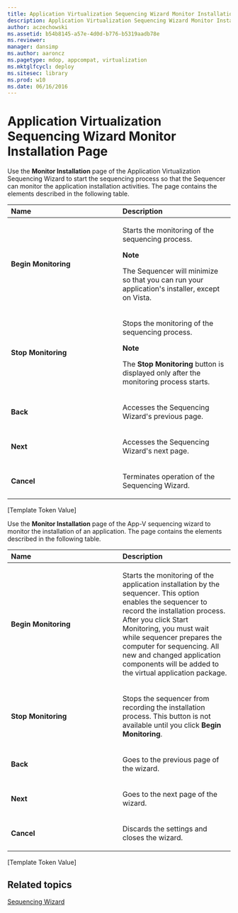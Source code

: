 ```yaml
---
title: Application Virtualization Sequencing Wizard Monitor Installation Page
description: Application Virtualization Sequencing Wizard Monitor Installation Page
author: aczechowski
ms.assetid: b54b8145-a57e-4d0d-b776-b5319aadb78e
ms.reviewer: 
manager: dansimp
ms.author: aaroncz
ms.pagetype: mdop, appcompat, virtualization
ms.mktglfcycl: deploy
ms.sitesec: library
ms.prod: w10
ms.date: 06/16/2016
---
```



# Application Virtualization Sequencing Wizard Monitor Installation Page


Use the **Monitor Installation** page of the Application Virtualization Sequencing Wizard to start the sequencing process so that the Sequencer can monitor the application installation activities. The page contains the elements described in the following table.

<table>
<colgroup>
<col width="50%" />
<col width="50%" />
</colgroup>
<thead>
<tr class="header">
<th align="left">Name</th>
<th align="left">Description</th>
</tr>
</thead>
<tbody>
<tr class="odd">
<td align="left"><p><strong>Begin Monitoring</strong></p></td>
<td align="left"><p>Starts the monitoring of the sequencing process.</p>
<div class="alert">
<strong>Note</strong><br/><p>The Sequencer will minimize so that you can run your application&#39;s installer, except on Vista.</p>
</div>
<div>

</div></td>
</tr>
<tr class="even">
<td align="left"><p><strong>Stop Monitoring</strong></p></td>
<td align="left"><p>Stops the monitoring of the sequencing process.</p>
<div class="alert">
<strong>Note</strong><br/><p>The <strong>Stop Monitoring</strong> button is displayed only after the monitoring process starts.</p>
</div>
<div>

</div></td>
</tr>
<tr class="odd">
<td align="left"><p><strong>Back</strong></p></td>
<td align="left"><p>Accesses the Sequencing Wizard&#39;s previous page.</p></td>
</tr>
<tr class="even">
<td align="left"><p><strong>Next</strong></p></td>
<td align="left"><p>Accesses the Sequencing Wizard&#39;s next page.</p></td>
</tr>
<tr class="odd">
<td align="left"><p><strong>Cancel</strong></p></td>
<td align="left"><p>Terminates operation of the Sequencing Wizard.</p></td>
</tr>
</tbody>
</table>



\[Template Token Value\]

Use the **Monitor Installation** page of the App-V sequencing wizard to monitor the installation of an application. The page contains the elements described in the following table.

<table>
<colgroup>
<col width="50%" />
<col width="50%" />
</colgroup>
<thead>
<tr class="header">
<th align="left">Name</th>
<th align="left">Description</th>
</tr>
</thead>
<tbody>
<tr class="odd">
<td align="left"><p><strong>Begin Monitoring</strong></p></td>
<td align="left"><p>Starts the monitoring of the application installation by the sequencer. This option enables the sequencer to record the installation process. After you click Start Monitoring, you must wait while sequencer prepares the computer for sequencing. All new and changed application components will be added to the virtual application package.</p></td>
</tr>
<tr class="even">
<td align="left"><p><strong>Stop Monitoring</strong></p></td>
<td align="left"><p>Stops the sequencer from recording the installation process. This button is not available until you click <strong>Begin Monitoring</strong>.</p></td>
</tr>
<tr class="odd">
<td align="left"><p><strong>Back</strong></p></td>
<td align="left"><p>Goes to the previous page of the wizard.</p></td>
</tr>
<tr class="even">
<td align="left"><p><strong>Next</strong></p></td>
<td align="left"><p>Goes to the next page of the wizard.</p></td>
</tr>
<tr class="odd">
<td align="left"><p><strong>Cancel</strong></p></td>
<td align="left"><p>Discards the settings and closes the wizard.</p></td>
</tr>
</tbody>
</table>



\[Template Token Value\]

## Related topics


[Sequencing Wizard](sequencing-wizard.md)









